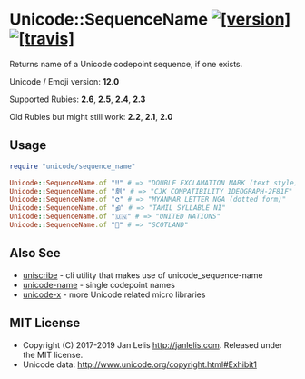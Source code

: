 # Unicode::SequenceName [![[version]](https://badge.fury.io/rb/unicode-sequence_name.svg)](http://badge.fury.io/rb/unicode-sequence_name)  [![[travis]](https://travis-ci.org/janlelis/unicode-sequence_name.png)](https://travis-ci.org/janlelis/unicode-sequence_name)

Returns name of a Unicode codepoint sequence, if one exists.

Unicode / Emoji version: **12.0**

Supported Rubies: **2.6**, **2.5**, **2.4**, **2.3**

Old Rubies but might still work: **2.2**, **2.1**, **2.0**

## Usage

```ruby
require "unicode/sequence_name"

Unicode::SequenceName.of "‼︎" # => "DOUBLE EXCLAMATION MARK (text style)"
Unicode::SequenceName.of "㓟︀" # => "CJK COMPATIBILITY IDEOGRAPH-2F81F"
Unicode::SequenceName.of "င︀" # => "MYANMAR LETTER NGA (dotted form)"
Unicode::SequenceName.of "நி" # => "TAMIL SYLLABLE NI"
Unicode::SequenceName.of "🇺🇳" # => "UNITED NATIONS"
Unicode::SequenceName.of "🏴󠁧󠁢󠁳󠁣󠁴󠁿" # => "SCOTLAND"
```

## Also See

- [uniscribe](https://github.com/janlelis/uniscribe) - cli utility that makes use of unicode_sequence-name
- [unicode-name](https://github.com/janlelis/unicode-name) - single codepoint names
- [unicode-x](https://github.com/janlelis/unicode-x) - more Unicode related micro libraries

## MIT License

- Copyright (C) 2017-2019 Jan Lelis <http://janlelis.com>. Released under the MIT license.
- Unicode data: http://www.unicode.org/copyright.html#Exhibit1
